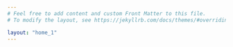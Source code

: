 ```yaml
---
# Feel free to add content and custom Front Matter to this file.
# To modify the layout, see https://jekyllrb.com/docs/themes/#overriding-theme-defaults

layout: "home_1"
---
```

